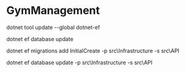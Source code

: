 # GymManagement

dotnet tool update --global dotnet-ef

dotnet ef database update

dotnet ef migrations add InitialCreate -p src\Infrastructure -s src\API

dotnet ef database update -p src\Infrastructure -s src\API

